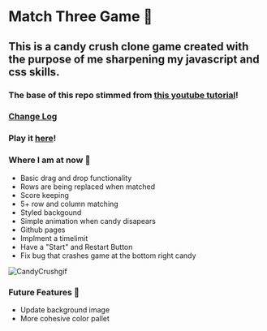 # Match Three Game 🍭
## This is a candy crush clone game created with the purpose of me sharpening my javascript and css skills.
### The base of this repo stimmed from [this youtube tutorial](https://www.youtube.com/watch?v=XD5sZWxwJUk)! 

### [Change Log](CHANGELOG.md)
### Play it [here](https://alexandria.github.io/candy-crush/index.html)! 

### Where I am at now 🍬
- Basic drag and drop functionality
- Rows are being replaced when matched 
- Score keeping
- 5+ row and column matching 
- Styled backgound
- Simple animation when candy disapears
- Github pages
- Implment a timelimit
- Have a "Start" and Restart Button 
- Fix bug that crashes game at the bottom right candy

![CandyCrushgif](https://user-images.githubusercontent.com/7613670/110735281-1ede8b00-81ef-11eb-9776-d7a452b52c07.gif)


### Future Features 🧁
- Update background image
- More cohesive color pallet 
